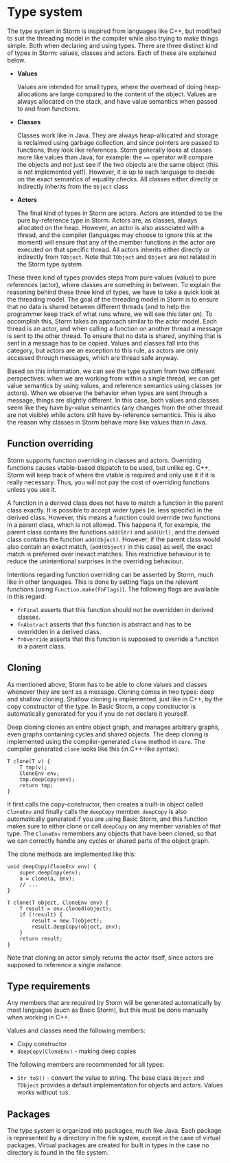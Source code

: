 Type system
============

The type system in Storm is inspired from languages like C++, but modified to suit the threading
model in the compiler while also trying to make things simple. Both when declaring and using types.
There are three distinct kind of types in Storm: values, classes and actors. Each of these are
explained below.

* **Values**

  Values are intended for small types, where the overhead of doing heap-allocations are large compared
  to the content of the object. Values are always allocated on the stack, and have value semantics
  when passed to and from functions.

* **Classes**

  Classes work like in Java. They are always heap-allocated and storage is reclaimed using garbage
  collection, and since pointers are passed to functions, they look like references. Storm generally
  looks at classes more like values than Java, for example: the `==` operator will compare the
  objects and not just see if the two objects are the same object (this is not implemented
  yet!). However, it is up to each language to decide on the exact semantics of equality checks. All
  classes either directly or indirectly inherits from the `Object` class

* **Actors**

  The final kind of types in Storm are actors. Actors are intended to be the pure by-reference type
  in Storm. Actors are, as classes, always allocated on the heap. However, an actor is also
  associated with a thread, and the compiler (languages may choose to ignore this at the moment)
  will ensure that any of the member functions in the actor are executed on that specific thread. All
  actors inherits either directly or indirectly from `TObject`. Note that `TObject` and `Object` are
  not related in the Storm type system.

These three kind of types provides steps from pure values (value) to pure references (actor), where
classes are something in between. To explain the reasoning behind these three kind of types, we have
to take a quick look at the threading model. The goal of the threading model in Storm is to ensure
that no data is shared between different threads (and to help the programmer keep track of what runs
where, we will see this later on). To accomplish this, Storm takes an approach similar to the actor
model. Each thread is an actor, and when calling a function on another thread a message is sent to
the other thread. To ensure that no data is shared, anything that is sent in a message has to be
copied. Values and classes fall into this category, but actors are an exception to this rule, as
actors are only accessed through messages, which are thread safe anyway.

Based on this information, we can see the type system from two different perspectives: when we are
working from within a single thread, we can get value semantics by using values, and reference
semantics using classes (or actors). When we observe the behavior when types are sent through a
message, things are slightly different. In this case, both values and classes seem like they have
by-value semantics (any changes from the other thread are not visible) while actors still have
by-reference semantics. This is also the reason why classes in Storm behave more like values than in
Java.

Function overriding
---------------------

Storm supports function overriding in classes and actors. Overriding functions causes vtable-based
dispatch to be used, but unlike eg. C++, Storm will keep track of where the vtable is required and
only use it if it is really necessary. Thus, you will not pay the cost of overriding functions
unless you use it.

A function in a derived class does not have to match a function in the parent class exactly. It is
possible to accept wider types (ie. less specific) in the derived class. However, this means a
function could override two functions in a parent class, which is not allowed. This happens if, for
example, the parent class contains the functions `add(Str)` and `add(Url)`, and the derived class
contains the function `add(Object)`. However, if the parent class would also contain an exact match,
(`add(Object)` in this case) as well, the exact match is preferred over inexact matches. This
restrictive behaviour is to reduce the unintentional surprises in the overriding behaviour.

Intentions regarding function overriding can be asserted by Storm, much like in other
languages. This is done by setting flags on the relevant functions (using
`Function.make(FnFlags)`). The following flags are available in this regard:

* `fnFinal` asserts that this function should not be overridden in derived classes.
* `fnAbstract` asserts that this function is abstract and has to be overridden in a derived class.
* `fnOverride` asserts that this function is supposed to override a function in a parent class.


Cloning
---------

As mentioned above, Storm has to be able to clone values and classes whenever they are sent as a
message. Cloning comes in two types: deep and shallow cloning. Shallow cloning is implemented, just
like in C++, by the copy constructor of the type. In Basic Storm, a copy constructor is
automatically generated for you if you do not declare it yourself.

Deep cloning clones an entire object graph, and manages arbitrary graphs, even graphs containing
cycles and shared objects. The deep cloning is implemented using the compiler-generated `clone`
method in `core`. The compiler generated `clone` looks like this (in C++-like syntax):

```
T clone(T v) {
    T tmp(v);
    CloneEnv env;
    tmp.deepCopy(env);
    return tmp;
}
```

It first calls the copy-constructor, then creates a built-in object called `CloneEnv` and finally
calls the `deepCopy` member. `deepCopy` is also automatically generated if you are using Basic
Storm, and this function makes sure to either clone or call `deepCopy` on any member variables of
that type. The `CloneEnv` remembers any objects that have been cloned, so that we can correctly
handle any cycles or shared parts of the object graph.


The clone methods are implemented like this:
```
void deepCopy(CloneEnv env) {
    super.deepCopy(env);
    a = clone(a, env);
    // ...
}

T clone(T object, CloneEnv env) {
    T result = env.cloned(object);
    if (!result) {
        result = new T(object);
        result.deepCopy(object, env);
    }
    return result;
}
```

Note that cloning an actor simply returns the actor itself, since actors are supposed to reference a
single instance.

Type requirements
------------------

Any members that are required by Storm will be generated automatically by most languages (such as
Basic Storm), but this must be done manually when working in C++.

Values and classes need the following members:
* Copy constructor
* `deepCopy(CloneEnv)` - making deep copies

The following members are recommended for all types:
* `Str toS()` - convert the value to string. The base class `Object` and `TObject` provides a 
  default implementation for objects and actors. Values works without `toS`.


Packages
---------

The type system is organized into packages, much like Java. Each package is represented by a
directory in the file system, except in the case of virtual packages. Virtual packages are created
for built in types in the case no directory is found in the file system.
